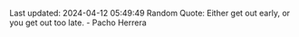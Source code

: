 Last updated: 2024-04-12 05:49:49
Random Quote: Either get out early, or you get out too late. - Pacho Herrera